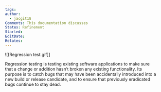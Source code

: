 ```yaml
---
tags: 
author:
  - jacgit18
Comments: This documentation discusses
Status: Refinement
Started: 
EditDate: 
Relates:
---
```

![[Regression test.gif]]

Regression testing is testing existing software applications to make sure that a change or addition hasn’t broken any existing functionality. Its purpose is to catch bugs that may have been accidentally introduced into a new build or release candidate, and to ensure that previously eradicated bugs continue to stay dead.